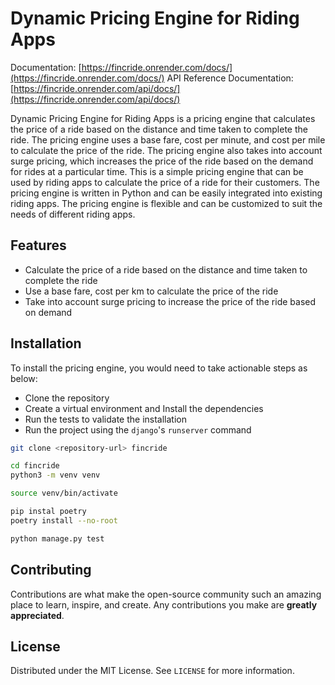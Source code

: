# Dynamic Pricing Engine for Riding Apps

Documentation:
[https://fincride.onrender.com/docs/](https://fincride.onrender.com/docs/) API
Reference Documentation:
[https://fincride.onrender.com/api/docs/](https://fincride.onrender.com/api/docs/)

Dynamic Pricing Engine for Riding Apps is a pricing engine that calculates the
price of a ride based on the distance and time taken to complete the ride. The
pricing engine uses a base fare, cost per minute, and cost per mile to calculate
the price of the ride. The pricing engine also takes into account surge pricing,
which increases the price of the ride based on the demand for rides at a
particular time. This is a simple pricing engine that can be used by riding apps
to calculate the price of a ride for their customers. The pricing engine is
written in Python and can be easily integrated into existing riding apps. The
pricing engine is flexible and can be customized to suit the needs of different
riding apps.

## Features

- Calculate the price of a ride based on the distance and time taken to complete
  the ride
- Use a base fare, cost per km to calculate the price of the ride
- Take into account surge pricing to increase the price of the ride based on
  demand

## Installation

To install the pricing engine, you would need to take actionable steps as below:

- Clone the repository
- Create a virtual environment and Install the dependencies
- Run the tests to validate the installation
- Run the project using the `django`'s `runserver` command

```bash
git clone <repository-url> fincride

cd fincride
python3 -m venv venv

source venv/bin/activate

pip instal poetry
poetry install --no-root

python manage.py test
```

## Contributing

Contributions are what make the open-source community such an amazing place to
learn, inspire, and create. Any contributions you make are **greatly
appreciated**.

## License

Distributed under the MIT License. See `LICENSE` for more information.
